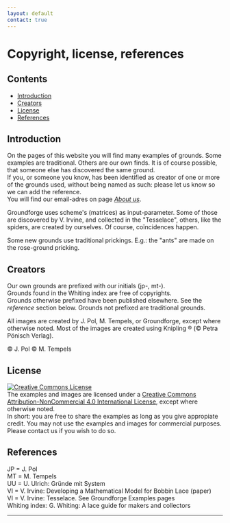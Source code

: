 ```yaml
---
layout: default
contact: true
---
```

# Copyright, license, references

## Contents
* [Introduction](#introduction)
* [Creators](#creators)
* [License](#license)
* [References](#references)

## Introduction
On the pages of this website you will find many examples of grounds. Some examples are traditional. Others are our own finds. It is of course possible, that someone else has discovered the same ground.    
If you, or someone you know, has been identified as creator of one or more of the grounds used, without being named as such: please let us know so we can add the reference.   
You will find our email-adres on page [_About us_][aboutus].   

Groundforge uses scheme's (matrices) as input-parameter. Some of those are discovered by V. Irvine, and collected in the "Tesselace", others, like the spiders, are created by ourselves. Of course, coïncidences happen.

Some new grounds use traditional prickings. E.g.: the "ants" are made on the rose-ground pricking.
    
## Creators
Our own grounds are prefixed with our initials (jp-, mt-).   
Grounds found in the Whiting index are free of copyrights.     
Grounds otherwise prefixed have been published elsewhere. See the _reference_ section below.
Grounds not prefixed are traditional grounds.     

All images are created by J. Pol, M. Tempels, or Groundforge, except where otherwise noted.
Most of the images are created using Knipling &reg; (&copy; Petra Pönisch Verlag).   

&copy; J. Pol
&copy; M. Tempels

## License
<a rel="license" href="http://creativecommons.org/licenses/by-nc/4.0/"><img alt="Creative Commons License" style="border-width:0" src="https://i.creativecommons.org/l/by-nc/4.0/88x31.png" /></a><br />The examples and images are licensed under a <a rel="license" href="http://creativecommons.org/licenses/by-nc/4.0/">Creative Commons Attribution-NonCommercial 4.0 International License</a>, except where otherwise noted.       
In short: you are free to share the examples as long as you give appropiate credit. You may not use the examples and images for commercial purposes. Please contact us if you wish to do so.


## References
JP = J. Pol     
MT = M. Tempels    
UU = U. Ulrich: Gründe mit System        
VI = V. Irvine: Developing a Mathematical Model for Bobbin Lace (paper)       
VI = V. Irvine: Tesselace. See Groundforge Examples pages   
Whiting index: G. Whiting: A lace guide for makers and collectors

***

[aboutus]: https://maetempels.github.io/MAE-gf/docs/about-us#write-us
